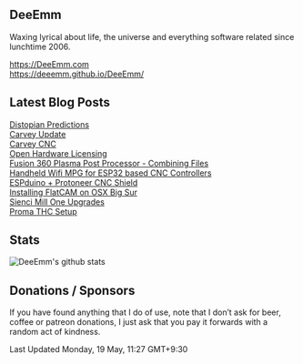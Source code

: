 ## DeeEmm

Waxing lyrical about life, the universe and everything software related since lunchtime 2006.

https://DeeEmm.com  
https://deeemm.github.io/DeeEmm/

## Latest Blog Posts

[Distopian Predictions](https:&#x2F;&#x2F;deeemm.com&#x2F;general&#x2F;2024&#x2F;10&#x2F;17&#x2F;dystopian-predictions.html)  
          [Carvey Update](https:&#x2F;&#x2F;deeemm.com&#x2F;cnc&#x2F;2022&#x2F;10&#x2F;20&#x2F;carvey-update.html)  
          [Carvey CNC](https:&#x2F;&#x2F;deeemm.com&#x2F;cnc&#x2F;2022&#x2F;09&#x2F;09&#x2F;carvey-cnc.html)  
          [Open Hardware Licensing](https:&#x2F;&#x2F;deeemm.com&#x2F;diyfb&#x2F;2021&#x2F;09&#x2F;23&#x2F;open-hardware-licensing.html)  
          [Fusion 360 Plasma Post Processor - Combining Files](https:&#x2F;&#x2F;deeemm.com&#x2F;cnc&#x2F;2021&#x2F;08&#x2F;13&#x2F;Fusion-360-plasma-combining-files.html)  
          [Handheld Wifi MPG for ESP32 based CNC Controllers](https:&#x2F;&#x2F;deeemm.com&#x2F;cnc&#x2F;2021&#x2F;07&#x2F;20&#x2F;Handheld-Wifi-GRBL-ESP32-MPG.html)  
          [ESPduino + Protoneer CNC Shield](https:&#x2F;&#x2F;deeemm.com&#x2F;cnc&#x2F;2021&#x2F;07&#x2F;15&#x2F;ESPduino-protoneer-CNC-Shield.html)  
          [Installing FlatCAM on OSX Big Sur](https:&#x2F;&#x2F;deeemm.com&#x2F;cnc&#x2F;2021&#x2F;07&#x2F;07&#x2F;intalling-flatcam-on-osx-bigsur.html)  
          [Sienci Mill One Upgrades](https:&#x2F;&#x2F;deeemm.com&#x2F;cnc&#x2F;2021&#x2F;06&#x2F;06&#x2F;sienci-mill-one-upgrades.html)  
          [Proma THC Setup](https:&#x2F;&#x2F;deeemm.com&#x2F;cnc&#x2F;2021&#x2F;05&#x2F;27&#x2F;Proma-THC-Setup.html)  
          


## Stats

![DeeEmm's github stats](https://github-readme-stats-deeemm.vercel.app/api?username=DeeEmm&show_icons=true)

## Donations / Sponsors

If you have found anything that I do of use, note that I don’t ask for beer, coffee or patreon donations, I just ask that you pay it forwards with a random act of kindness.

Last Updated Monday, 19 May, 11:27 GMT+9:30

